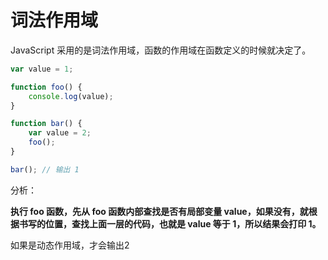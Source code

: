 # 词法作用域

JavaScript 采用的是词法作用域，函数的作用域在函数定义的时候就决定了。

```javascript
var value = 1;

function foo() {
    console.log(value);
}

function bar() {
    var value = 2;
    foo();
}

bar(); // 输出 1
```

分析：

**执行 foo 函数，先从 foo 函数内部查找是否有局部变量 value，如果没有，就根据书写的位置，查找上面一层的代码，也就是 value 等于 1，所以结果会打印 1。**

如果是动态作用域，才会输出2
